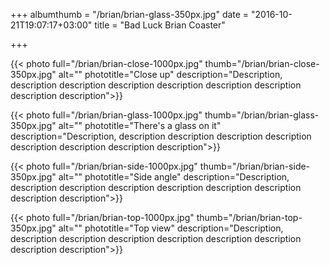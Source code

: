 +++
albumthumb = "/brian/brian-glass-350px.jpg"
date = "2016-10-21T19:07:17+03:00"
title = "Bad Luck Brian Coaster"

+++

{{< photo full="/brian/brian-close-1000px.jpg" thumb="/brian/brian-close-350px.jpg" alt="" phototitle="Close up" description="Description, description description description description description description description description">}}

{{< photo full="/brian/brian-glass-1000px.jpg" thumb="/brian/brian-glass-350px.jpg" alt="" phototitle="There's a glass on it" description="Description, description description description description description description description description">}}

{{< photo full="/brian/brian-side-1000px.jpg" thumb="/brian/brian-side-350px.jpg" alt="" phototitle="Side angle" description="Description, description description description description description description description description">}}

{{< photo full="/brian/brian-top-1000px.jpg" thumb="/brian/brian-top-350px.jpg" alt="" phototitle="Top view" description="Description, description description description description description description description description">}}




<!-- if (photos)

// If there are photos in the folder
// -- loop through each photo
// -- look for size marker
// If photo has 1000 in it's name
// -- make a post for it
// ---- title = string - "-" - "numbers"
// ---- ex brian-top-1000px becomes brian top
// -- description is Lipsum Orem/TBD
// -- photo full = full image string
// -- photo thumb = full image string - "0"
// -- build post

{
  for (photos) of photos
{{
  < photo full="/brian/{photo-title}.jpg" thumb="/brian/{photo-title-small}.jpg" alt="" phototitle="Phototitle" description="Description, description description description description description description description description">
}}
} -->
